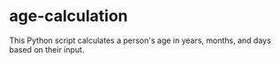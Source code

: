 # age-calculation
This Python script calculates a person's age in years, months, and days based on their input.
